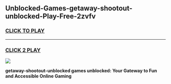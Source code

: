 
## Unblocked-Games-getaway-shootout-unblocked-Play-Free-2zvfv
<h3>
<a href="https://premium76.site?title=getaway-shootout-unblocked&ref=21A">CLICK TO PLAY</a></h3>
<hr>

<h3>
<a href="https://premium76.site?title=getaway-shootout-unblocked&ref=21A">CLICK 2 PLAY</a>
  
</h3>

<a href="https://premium76.site?title=getaway-shootout-unblocked&ref=21A"><img src="https://clearcache.store/games.png"></a>


**getaway-shootout-unblocked games unblocked: Your Gateway to Fun and Accessible Online Gaming**
